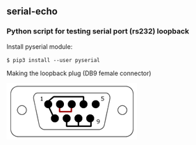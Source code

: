 ## serial-echo

### Python script for testing serial port (rs232) loopback
Install pyserial module:
```
$ pip3 install --user pyserial
```

Making the loopback plug (DB9 female connector)

![alt text](DB-9_RS-232.gif "Loopback plug")
